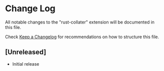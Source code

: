 # Change Log

All notable changes to the "rust-collater" extension will be documented in this file.

Check [Keep a Changelog](http://keepachangelog.com/) for recommendations on how to structure this file.

## [Unreleased]

- Initial release
